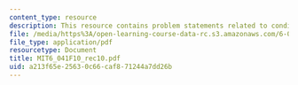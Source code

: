```yaml
---
content_type: resource
description: This resource contains problem statements related to conditional probabilities.
file: /media/https%3A/open-learning-course-data-rc.s3.amazonaws.com/6-041-probabilistic-systems-analysis-and-applied-probability-fall-2010/a213f65e25630c66caf871244a7dd26b_MIT6_041F10_rec10.pdf
file_type: application/pdf
resourcetype: Document
title: MIT6_041F10_rec10.pdf
uid: a213f65e-2563-0c66-caf8-71244a7dd26b
---
```

